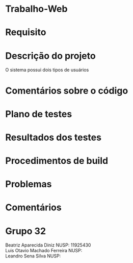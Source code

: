 # Trabalho-Web

# Requisito
# Descrição do projeto
  O sistema possui dois tipos de usuários
# Comentários sobre o código
# Plano de testes
# Resultados dos testes
# Procedimentos de build
# Problemas
# Comentários

# Grupo 32
Beatriz Aparecida Diniz NUSP: 11925430 <br>
Luis Otavio Machado Ferreira NUSP: <br>
Leandro Sena Silva NUSP: <br>
